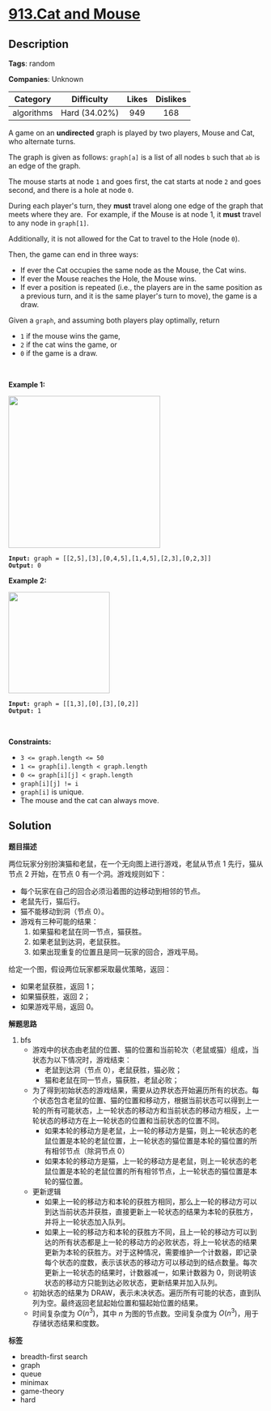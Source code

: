 # [913.Cat and Mouse](https://leetcode.com/problems/cat-and-mouse/description/)

## Description

**Tags**: random

**Companies**: Unknown

|  Category  |  Difficulty   | Likes | Dislikes |
| :--------: | :-----------: | :---: | :------: |
| algorithms | Hard (34.02%) |  949  |   168    |

<p>A game on an <strong>undirected</strong> graph is played by two players, Mouse and Cat, who alternate turns.</p>
<p>The graph is given as follows: <code>graph[a]</code> is a list of all nodes <code>b</code> such that <code>ab</code> is an edge of the graph.</p>
<p>The mouse starts at node <code>1</code> and goes first, the cat starts at node <code>2</code> and goes second, and there is a hole at node <code>0</code>.</p>
<p>During each player&#39;s turn, they <strong>must</strong> travel along one&nbsp;edge of the graph that meets where they are.&nbsp; For example, if the Mouse is at node 1, it <strong>must</strong> travel to any node in <code>graph[1]</code>.</p>
<p>Additionally, it is not allowed for the Cat to travel to the Hole (node <code>0</code>).</p>
<p>Then, the game can end in three&nbsp;ways:</p>
<ul>
  <li>If ever the Cat occupies the same node as the Mouse, the Cat wins.</li>
  <li>If ever the Mouse reaches the Hole, the Mouse wins.</li>
  <li>If ever a position is repeated (i.e., the players are in the same position as a previous turn, and&nbsp;it is the same player&#39;s turn to move), the game is a draw.</li>
</ul>
<p>Given a <code>graph</code>, and assuming both players play optimally, return</p>
<ul>
  <li><code>1</code>&nbsp;if the mouse wins the game,</li>
  <li><code>2</code>&nbsp;if the cat wins the game, or</li>
  <li><code>0</code>&nbsp;if the game is a draw.</li>
</ul>
<p>&nbsp;</p>
<p><strong class="example">Example 1:</strong></p>
<img alt="" src="https://assets.leetcode.com/uploads/2020/11/17/cat1.jpg" style="width: 300px; height: 300px;" />
<pre><code><strong>Input:</strong> graph = [[2,5],[3],[0,4,5],[1,4,5],[2,3],[0,2,3]]
<strong>Output:</strong> 0</code></pre>
<p><strong class="example">Example 2:</strong></p>
<img alt="" src="https://assets.leetcode.com/uploads/2020/11/17/cat2.jpg" style="width: 200px; height: 200px;" />
<pre><code><strong>Input:</strong> graph = [[1,3],[0],[3],[0,2]]
<strong>Output:</strong> 1</code></pre>
<p>&nbsp;</p>
<p><strong>Constraints:</strong></p>
<ul>
  <li><code>3 &lt;= graph.length &lt;= 50</code></li>
  <li><code>1&nbsp;&lt;= graph[i].length &lt; graph.length</code></li>
  <li><code>0 &lt;= graph[i][j] &lt; graph.length</code></li>
  <li><code>graph[i][j] != i</code></li>
  <li><code>graph[i]</code> is unique.</li>
  <li>The mouse and the cat can always move.&nbsp;</li>
</ul>

## Solution

**题目描述**

两位玩家分别扮演猫和老鼠，在一个无向图上进行游戏，老鼠从节点 1 先行，猫从节点 2 开始，在节点 0 有一个洞。游戏规则如下：

- 每个玩家在自己的回合必须沿着图的边移动到相邻的节点。
- 老鼠先行，猫后行。
- 猫不能移动到洞（节点 0）。
- 游戏有三种可能的结果：
  1. 如果猫和老鼠在同一节点，猫获胜。
  2. 如果老鼠到达洞，老鼠获胜。
  3. 如果出现重复的位置且是同一玩家的回合，游戏平局。

给定一个图，假设两位玩家都采取最优策略，返回：

- 如果老鼠获胜，返回 1；
- 如果猫获胜，返回 2；
- 如果游戏平局，返回 0。

**解题思路**

1. bfs
   - 游戏中的状态由老鼠的位置、猫的位置和当前轮次（老鼠或猫）组成，当状态为以下情况时，游戏结束：
     - 老鼠到达洞（节点 0），老鼠获胜，猫必败；
     - 猫和老鼠在同一节点，猫获胜，老鼠必败；
   - 为了得到初始状态的游戏结果，需要从边界状态开始遍历所有的状态。每个状态包含老鼠的位置、猫的位置和移动方，根据当前状态可以得到上一轮的所有可能状态，上一轮状态的移动方和当前状态的移动方相反，上一轮状态的移动方在上一轮状态的位置和当前状态的位置不同。
     - 如果本轮的移动方是老鼠，上一轮的移动方是猫，则上一轮状态的老鼠位置是本轮的老鼠位置，上一轮状态的猫位置是本轮的猫位置的所有相邻节点（除洞节点 0）
     - 如果本轮的移动方是猫，上一轮的移动方是老鼠，则上一轮状态的老鼠位置是本轮的老鼠位置的所有相邻节点，上一轮状态的猫位置是本轮的猫位置。
   - 更新逻辑
     - 如果上一轮的移动方和本轮的获胜方相同，那么上一轮的移动方可以到达当前状态并获胜，直接更新上一轮状态的结果为本轮的获胜方，并将上一轮状态加入队列。
     - 如果上一轮的移动方和本轮的获胜方不同，且上一轮的移动方可以到达的所有状态都是上一轮的移动方的必败状态，将上一轮状态的结果更新为本轮的获胜方。对于这种情况，需要维护一个计数器，即记录每个状态的度数，表示该状态的移动方可以移动到的结点数量。每次更新上一轮状态的结果时，计数器减一，如果计数器为 0，则说明该状态的移动方只能到达必败状态，更新结果并加入队列。
   - 初始状态的结果为 DRAW，表示未决状态。遍历所有可能的状态，直到队列为空。最终返回老鼠起始位置和猫起始位置的结果。
   - 时间复杂度为 $O(n^3)$，其中 $n$ 为图的节点数。空间复杂度为 $O(n^3)$，用于存储状态结果和度数。

**标签**

- breadth-first search
- graph
- queue
- minimax
- game-theory
- hard
